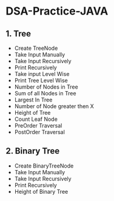 # DSA-Practice-JAVA
## 1. Tree
  - Create TreeNode
  - Take Input Manually
  - Take Input Recursively
  - Print Recursively
  - Take input Level Wise
  - Print Tree Level Wise
  - Number of Nodes in Tree
  - Sum of all Nodes in Tree
  - Largest In Tree
  - Number of Node greater then X
  - Height of Tree
  - Count Leaf Node
  - PreOrder Traversal
  - PostOrder Traversal
## 2. Binary Tree
  - Create BinaryTreeNode
  - Take Input Manually
  - Take Input Recursively
  - Print Recursively
  - Height of Binary Tree

